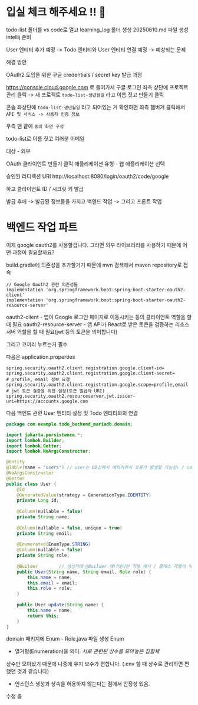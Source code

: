# 입실 체크 해주세요 !! 🎈

todo-list 폴더를 vs code로 열고 learning_log 폴더 생성
20250610.md 파일 생성
intellij 준비

User 엔티티 추가 예정 -> Todo 엔티티와 User 엔티티 연결 예정
-> 예상되는 문제

해결 방안

OAuth2 도입을 위한 구글 credentials / secret key 발급 과정

https://console.cloud.google.com 로 들어가서 구글 로그인
좌측 상단에 프로젝트 관리 클릭 -> 새 프로젝트
`todo-list-생년월일` 라고 이름 짓고 만들기 클릭

콘솔 좌상단에 `todo-list-생년월일` 라고 되어있는 거 확인하면
좌측 햄버거 클릭해서 `API 및 서비스 -> 사용자 인증 정보`

우측 맨 끝에 `동의 화면 구성`

todo-list로 이름 짓고
여러분 이메일

대상 - 외부

OAuth 클라이언트 만들기 클릭
애플리케이션 유형 - 웹 애플리케이션 선택

승인된 리디렉션 URI
http://localhost:8080/login/oauth2/code/google

하고 클라이언트 ID / 시크릿 키 발급

발급 후에 -> 발급된 정보들을 가지고 백엔드 작업 -> 그리고 프론트 작업

# 백엔드 작업 파트

이제 google oauth2를 사용할겁니다.
그러면 외부 라이브러리를 사용하기 때문에 어떤 과정이 필요할까요?

build.gradle에 의존성을 추가할거기 때문에 mvn 검색해서 maven repository로 접속

	// Google Oauth2 관련 의존성들
	implementation 'org.springframework.boot:spring-boot-starter-oauth2-client'
	implementation 'org.springframework.boot:spring-boot-starter-oauth2-resource-server'

oauth2-client - 앱이 Google 로그인 페이지로 이동시키는 등의 클라이언트 역할을 할 때 필요
oauth2-resource-server - 앱 API가 React로 받은 토큰을 검증하는 리소스 서버 역할을 할 때 필요(jwt 등의 토큰을 의미합니다)

그리고 코끼리 누르는거 필수

다음은 application.properties

```properties
spring.security.oauth2.client.registration.google.client-id=
spring.security.oauth2.client.registration.google.client-secret=
# profile, email 정보 요청
spring.security.oauth2.client.registration.google.scope=profile,email
# jwt 토큰 검증을 위한 설정(토큰 발급자 URI)
spring.security.oauth2.resourceserver.jwt.issuer-uri=https://accounts.google.com
```

다음 백엔드 관련
User 엔티티 설정 및 Todo 엔티티와의 연결

```java
package com.example.todo_backend_mariadb.domain;

import jakarta.persistence.*;
import lombok.Builder;
import lombok.Getter;
import lombok.NoArgsConstructor;

@Entity
@Table(name = "users") // user는 DB상에서 예약어라서 오류가 발생할 가능성↑ / car에서는 AppUser였죠
@NoArgsConstructor
@Getter
public class User {
    @Id
    @GeneratedValue(strategy = GenerationType.IDENTITY)
    private Long id;
    
    @Column(nullable = false)
    private String name;
    
    @Column(nullable = false, unique = true)
    private String email;
    
    @Enumerated(EnumType.STRING)
    @Column(nullable = false)
    private String role;
    
    @Builder        // 생성자에 @Builder 애너테이션 적용 예시 / 클래스 레벨이 아니라.
    public User(String name, String email, Role role) {
        this.name = name;
        this.email = email;
        this.role = role;
    }
    
    public User update(String name) {
        this.name = name;
        return this;
    }
}
```
domain 패키지에 Enum - Role.java 파일 생성
Enum
- 열거형(Enumeration)을 의미.
_서로 관련된 상수를 모아놓은 집합체_

상수만 모아놨기 때문에 나중에 유지 보수가 편합니다. (.env 할 때 상수로 관리하면 편했던 것과 같습니다)

- 인스턴스 생성과 상속을 허용하지 않는다는 점에서 안정성 있음.

수정 중